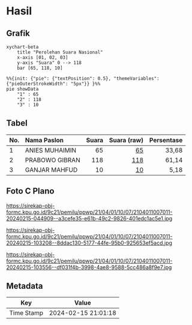 # Hasil

## Grafik

```mermaid
xychart-beta
    title "Perolehan Suara Nasional"
    x-axis [01, 02, 03]
    y-axis "Suara" 0 --> 118
    bar [65, 118, 10]
```

```mermaid
%%{init: {"pie": {"textPosition": 0.5}, "themeVariables": {"pieOuterStrokeWidth": "5px"}} }%%
pie showData
    "1" : 65
    "2" : 118
    "3" : 10
```

## Tabel

| No. | Nama Paslon    | Suara | Suara (raw) | Persentase |
|:--- |:-------------- | -----:| -----------:| ----------:|
| 1   | ANIES MUHAIMIN | 65    | [65][p-1]   | 33,68      |
| 2   | PRABOWO GIBRAN | 118   | [118][p-2]  | 61,14      |
| 3   | GANJAR MAHFUD  | 10    | [10][p-3]   | 5,18       |


[p-1]: https://github.com/gigit-pemilu/pemilu-2024/blob/main/pilpres/hitung-suara/sub/21-kepulauan-riau/sub/04-lingga/sub/01-singkep/sub/1007-dabo-lama/sub/011-tps/sub/paslon-1.txt
[p-2]: https://github.com/gigit-pemilu/pemilu-2024/blob/main/pilpres/hitung-suara/sub/21-kepulauan-riau/sub/04-lingga/sub/01-singkep/sub/1007-dabo-lama/sub/011-tps/sub/paslon-2.txt
[p-3]: https://github.com/gigit-pemilu/pemilu-2024/blob/main/pilpres/hitung-suara/sub/21-kepulauan-riau/sub/04-lingga/sub/01-singkep/sub/1007-dabo-lama/sub/011-tps/sub/paslon-3.txt

## Foto C Plano

https://sirekap-obj-formc.kpu.go.id/9c21/pemilu/ppwp/21/04/01/10/07/2104011007011-20240215-044909--a3cefe35-e61b-49c2-9826-401edc1ac5e1.jpg

https://sirekap-obj-formc.kpu.go.id/9c21/pemilu/ppwp/21/04/01/10/07/2104011007011-20240215-103208--8ddac130-5177-44fe-95b0-925653ef5acd.jpg

https://sirekap-obj-formc.kpu.go.id/9c21/pemilu/ppwp/21/04/01/10/07/2104011007011-20240215-103556--df031f4b-3998-4ae8-9588-5cc486a8f9e7.jpg


## Metadata

| Key        | Value               |
| ---------- | ------------------- |
| Time Stamp | 2024-02-15 21:01:18 |



